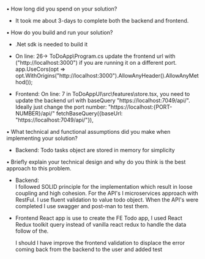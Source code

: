 • How long did you spend on your solution?

- It took me about 3-days to complete both the backend and frontend.

• How do you build and run your solution?

- .Net sdk is needed to build it
- On line: 26-> ToDoApp\Program.cs update the frontend url with ("http://localhost:3000") if you are running it on a different port.
  app.UseCors(opt => opt.WithOrigins("http://localhost:3000").AllowAnyHeader().AllowAnyMethod());

- Frontend:
  On line: 7 in ToDoAppUI\src\features\store.tsx, you need to update the backend url with baseQuery "https://localhost:7049/api/". 
  Ideally just change the port number: "https://localhost:{PORT-NUMBER}/api/"
  fetchBaseQuery({baseUrl: "https://localhost:7049/api/"}),

• What technical and functional assumptions did you make when implementing
your solution?

- Backend:
  Todo tasks object are stored in memory for simplicity 

• Briefly explain your technical design and why do you think is the best
approach to this problem.

- Backend:    
  I followed SOLID principle for the implementation which result in loose coupling and high cohesion.
  For the API's I microservices approach with RestFul.
  I use fluent validation to value todo object.
  When the API's were completed I use swagger and post-man to test them.

- Frontend
  React app is use to create the FE Todo app, 
  I used React Redux toolkit query instead of vanilla react redux to handle the data follow of the.

  I should I have improve the frontend validation to displace the error coming back from the backend to the user
  and added test